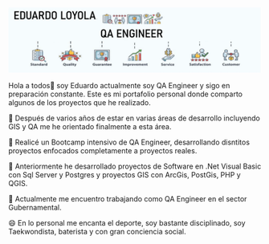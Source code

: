 <div id="header" align="center">
  <img src="https://github.com/jloyola79/jloyola79/blob/main/Banner_QA_EL.png" width="800"/>
</div>

Hola a todos👋 soy Eduardo actualmente soy QA Engineer y sigo en preparación constante. Este es mi portafolio personal donde  comparto algunos de los proyectos que he realizado. 

🔭 Después de varios años de estar en varias áreas de desarrollo incluyendo GIS y QA me he orientado finalmente a esta área.

🌱 Realicé un Bootcamp intensivo de QA Engineer, desarrollando disntitos proyectos enfocados completamente a proyectos reales.

👯 Anteriormente he desarrollado proyectos de Software en .Net Visual Basic con Sql Server y Postgres y proyectos GIS con ArcGis, PostGis, PHP y QGIS.

💯 Actualmente me encuentro trabajando como QA Engineer en el sector Gubernamental.

😄 En lo personal me encanta el deporte, soy bastante disciplinado, soy Taekwondista, baterista y con gran conciencia social.

<!--
**jloyola79/jloyola79** is a ✨ _special_ ✨ repository because its `README.md` (this file) appears on your GitHub profile.

Here are some ideas to get you started:

- 🔭 I’m currently working on ...
- 🌱 I’m currently learning ...
- 👯 I’m looking to collaborate on ...
- 🤔 I’m looking for help with ...
- 💬 Ask me about ...
- 📫 How to reach me: ...
- 😄 Pronouns: ...
- ⚡ Fun fact: ...
-->
